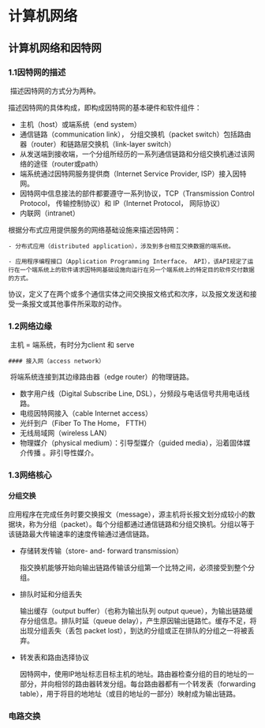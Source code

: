 # 计算机网络

## 计算机网络和因特网

### 1.1因特网的描述

​	描述因特网的方式分为两种。

描述因特网的具体构成，即构成因特网的基本硬件和软件组件：

- 主机（host）或端系统（end system）
- 通信链路（communication link）， 分组交换机（packet switch）包括路由器（router）和链路层交换机（link-layer switch）
- 从发送端到接收端，一个分组所经历的一系列通信链路和分组交换机通过该网络的途径（router或path）
- 端系统通过因特网服务提供商（Internet Service Provider, ISP）接入因特网。
- 因特网中信息接法的部件都要遵守一系列协议，TCP（Transmission Control Protocol， 传输控制协议）和 IP（Internet Protocol， 网际协议）
- 内联网（intranet）

根据分布式应用提供服务的网络基础设施来描述因特网：

	- 分布式应用（distributed application），涉及到多台相互交换数据的端系统。

	- 应用程序编程接口（Application Programming Interface， API），该API规定了运行在一个端系统上的软件请求因特网基础设施向运行在另一个端系统上的特定目的软件交付数据的方式。

协议，定义了在两个或多个通信实体之间交换报文格式和次序，以及报文发送和接受一条报文或其他事件所采取的动作。

### 1.2网络边缘

​	主机 = 端系统，有时分为client 和 serve

	#### 接入网（access network）

​	将端系统连接到其边缘路由器（edge router）的物理链路。

- 数字用户线（Digital Subscribe Line, DSL），分频段与电话信号共用电话线路。
- 电缆因特网接入（cable Internet access）
- 光纤到户（Fiber To The Home， FTTH）
- 无线局域网（wireless LAN）
- 物理媒介（physical medium）：引导型媒介（guided media），沿着固体媒介传播 。非引导性媒介。

### 1.3网络核心

#### 分组交换

​	应用程序在完成任务时要交换报文（message），源主机将长报文划分成较小的数据块，称为分组（packet）。每个分组都通过通信链路和分组交换机。分组以等于该链路最大传输速率的速度传输通过通信链路。

 - 存储转发传输（store- and- forward transmission）

   指交换机能够开始向输出链路传输该分组第一个比特之间，必须接受到整个分组。

 - 排队时延和分组丢失

   输出缓存（output buffer）（也称为输出队列 output queue），为输出链路缓存分组信息。排队时延（queue delay），产生原因输出链路忙。缓存不足，将出现分组丢失（丢包 packet lost），到达的分组或正在排队的分组之一将被丢弃。

- 转发表和路由选择协议

  因特网中，使用IP地址标志目标主机的地址。路由器检查分组的目的地址的一部分，并向相邻的路由器转发分组。每台路由器都有一个转发表（forwarding table），用于将目的地地址（或目的地址的一部分）映射成为输出链路。

### 电路交换

